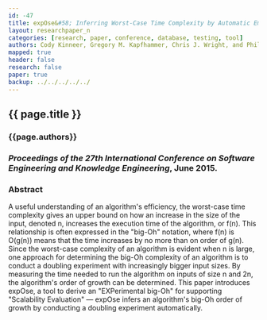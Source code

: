 ```yaml
---
id: -47
title: expOse&#58; Inferring Worst-Case Time Complexity by Automatic Empirical Study
layout: researchpaper_n
categories: [research, paper, conference, database, testing, tool]
authors: Cody Kinneer, Gregory M. Kapfhammer, Chris J. Wright, and Phil McMinn
mapped: true
header: false
research: false
paper: true
backup: ../../../../../
---
```


## {{ page.title }} [<i class="fa fa-download"></i>]({{site.baseurl}}download/research/papers/seke2015a-kinneer-kapfhammer-wright-mcminn.pdf "Download this Paper!")

### {{page.authors}}

### <i>Proceedings of the 27th International Conference on Software Engineering and Knowledge Engineering</i>, June 2015.

### Abstract

A useful understanding of an algorithm's efficiency, the worst-case time complexity gives an upper bound on how an
increase in the size of the input, denoted n, increases the execution time of the algorithm, or f(n).  This relationship
is often expressed in the "big-Oh" notation, where f(n) is O(g(n)) means that the time increases by no more than on
order of g(n). Since the worst-case complexity of an algorithm is evident when n is large, one approach for determining
the big-Oh complexity of an algorithm is to conduct a doubling experiment with increasingly bigger input sizes. By
measuring the time needed to run the algorithm on inputs of size n and 2n, the algorithm's order of growth can be
determined.  This paper introduces expOse, a tool to derive an "EXPerimental big-Oh" for supporting "Scalability
Evaluation" &mdash; expOse infers an algorithm's big-Oh order of growth by conducting a doubling experiment automatically.





